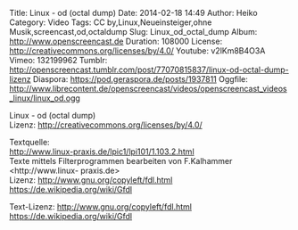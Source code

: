 Title: Linux - od (octal dump)
Date: 2014-02-18 14:49
Author: Heiko
Category: Video
Tags: CC by,Linux,Neueinsteiger,ohne Musik,screencast,od,octaldump
Slug: Linux_od_octal_dump
Album: http://www.openscreencast.de
Duration: 108000
License: http://creativecommons.org/licenses/by/4.0/
Youtube: v2lKm8B4O3A
Vimeo: 132199962
Tumblr: http://openscreencast.tumblr.com/post/77070815837/linux-od-octal-dump-lizenz
Diaspora: https://pod.geraspora.de/posts/1937811
Oggfile: http://www.librecontent.de/openscreencast/videos/openscreencast_videos_linux/linux_od.ogg

Linux - od (octal dump)  
Lizenz: <http://creativecommons.org/licenses/by/4.0/>  
  
Textquelle:  
<http://www.linux-praxis.de/lpic1/lpi101/1.103.2.html>  
Texte mittels Filterprogrammen bearbeiten von F.Kalhammer <http://www.linux-
praxis.de>  
Lizenz: <http://www.gnu.org/copyleft/fdl.html>
<https://de.wikipedia.org/wiki/Gfdl>  
  
Text-Lizenz: <http://www.gnu.org/copyleft/fdl.html>
<https://de.wikipedia.org/wiki/Gfdl>


